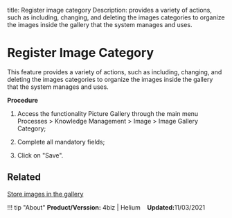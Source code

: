 title:  Register image category
Description: provides a variety of actions, such as including, changing, and deleting the images categories to organize the images inside the gallery that the system manages and uses.

# Register Image Category

This feature provides a variety of actions, such as including, changing, and deleting the images categories to organize the images inside the gallery that the system manages and uses.

**Procedure**

1.	Access the functionality Picture Gallery through the main menu Processes > Knowledge Management > Image > Image Gallery Category;

2.	Complete all mandatory fields;

3.	Click on "Save".


## Related

[Store images in the gallery](/en-us/4biz-helium/processes/knowledge/configuration/store-images-gallery.html)

!!! tip "About"
    <b>Product/Verssion:</b> 4biz | Helium &nbsp;&nbsp;
    <b>Updated:</b>11/03/2021


